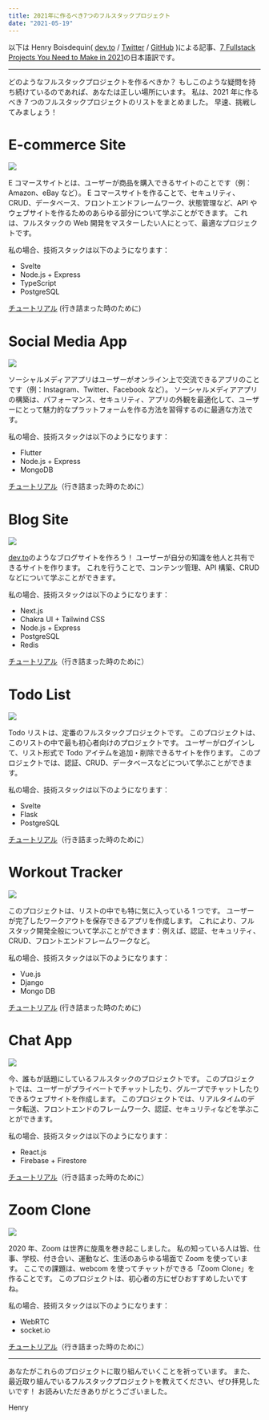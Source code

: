 ```yaml
---
title: 2021年に作るべき7つのフルスタックプロジェクト
date: "2021-05-19"
---
```


以下は Henry Boisdequin( [dev.to](https://dev.to/hb) / [Twitter](https://twitter.com/henryboisdequin) / [GitHub](https://github.com/henryboisdequin) )による記事、[7 Fullstack Projects You Need to Make in 2021](https://dev.to/hb/7-fullstack-projects-you-need-to-make-in-2021-bdn)の日本語訳です。

---

どのようなフルスタックプロジェクトを作るべきか？
もしこのような疑問を持ち続けているのであれば、あなたは正しい場所にいます。
私は、2021 年に作るべき 7 つのフルスタックプロジェクトのリストをまとめました。
早速、挑戦してみましょう！

# E-commerce Site

![](https://res.cloudinary.com/practicaldev/image/fetch/s---g_FJGC1--/c_limit%2Cf_auto%2Cfl_progressive%2Cq_auto%2Cw_880/https://res.cloudinary.com/practicaldev/image/fetch/s--PR1XXFoD--/c_imagga_scale%2Cf_auto%2Cfl_progressive%2Ch_420%2Cq_auto%2Cw_1000/https://dev-to-uploads.s3.amazonaws.com/i/0mib6tkfppfvnw9udd2e.jpg)

E コマースサイトとは、ユーザーが商品を購入できるサイトのことです（例：Amazon、eBay など）。
E コマースサイトを作ることで、セキュリティ、CRUD、データベース、フロントエンドフレームワーク、状態管理など、API やウェブサイトを作るためのあらゆる部分について学ぶことができます。
これは、フルスタックの Web 開発をマスターしたい人にとって、最適なプロジェクトです。

私の場合、技術スタックは以下のようになります：

- Svelte
- Node.js + Express
- TypeScript
- PostgreSQL

[チュートリアル](https://youtu.be/Fy9SdZLBTOo) (行き詰まった時のために)

# Social Media App

![](https://res.cloudinary.com/practicaldev/image/fetch/s--SToBpeJH--/c_limit%2Cf_auto%2Cfl_progressive%2Cq_auto%2Cw_880/https://dev-to-uploads.s3.amazonaws.com/i/h97o3w571aunb25zv91m.jpg)

ソーシャルメディアアプリはユーザーがオンライン上で交流できるアプリのことです（例：Instagram、Twitter、Facebook など）。
ソーシャルメディアアプリの構築は、パフォーマンス、セキュリティ、アプリの外観を最適化して、ユーザーにとって魅力的なプラットフォームを作る方法を習得するのに最適な方法です。

私の場合、技術スタックは以下のようになります：

- Flutter
- Node.js + Express
- MongoDB

[チュートリアル](https://youtu.be/m_u6P5k0vP0)（行き詰まった時のために）

# Blog Site

![](https://res.cloudinary.com/practicaldev/image/fetch/s--WIDgSUNc--/c_limit%2Cf_auto%2Cfl_progressive%2Cq_auto%2Cw_880/https://dev-to-uploads.s3.amazonaws.com/i/xdt5p789e4u8om2lyk1f.jpg)

[dev.to](https://dev.to/)のようなブログサイトを作ろう！
ユーザーが自分の知識を他人と共有できるサイトを作ります。
これを行うことで、コンテンツ管理、API 構築、CRUD などについて学ぶことができます。

私の場合、技術スタックは以下のようになります：

- Next.js
- Chakra UI + Tailwind CSS
- Node.js + Express
- PostgreSQL
- Redis

[チュートリアル](https://youtu.be/I6ypD7qv3Z8)（行き詰まった時のために）

# Todo List

![](https://res.cloudinary.com/practicaldev/image/fetch/s--YVnFoves--/c_limit%2Cf_auto%2Cfl_progressive%2Cq_auto%2Cw_880/https://dev-to-uploads.s3.amazonaws.com/i/58iz6vvc55xcw92ke8ob.png)

Todo リストは、定番のフルスタックプロジェクトです。
このプロジェクトは、このリストの中で最も初心者向けのプロジェクトです。
ユーザーがログインして、リスト形式で Todo アイテムを追加・削除できるサイトを作ります。
このプロジェクトでは、認証、CRUD、データベースなどについて学ぶことができます。

私の場合、技術スタックは以下のようになります：

- Svelte
- Flask
- PostgreSQL

[チュートリアル](https://youtu.be/a5DX5pQ9p5M)（行き詰まった時のために）

# Workout Tracker

![](https://res.cloudinary.com/practicaldev/image/fetch/s--H9WcaEMh--/c_limit%2Cf_auto%2Cfl_progressive%2Cq_auto%2Cw_880/https://dev-to-uploads.s3.amazonaws.com/i/q3mvkigc2jwd7z1z25eo.jpg)

このプロジェクトは、リストの中でも特に気に入っている 1 つです。
ユーザーが完了したワークアウトを保存できるアプリを作成します。
これにより、フルスタック開発全般について学ぶことができます：例えば、認証、セキュリティ、CRUD、フロントエンドフレームワークなど。

私の場合、技術スタックは以下のようになります：

- Vue.js
- Django
- Mongo DB

[チュートリアル](https://youtu.be/_CBYbEGvxYY) (行き詰まった時のために)

# Chat App

![](https://res.cloudinary.com/practicaldev/image/fetch/s--SckNqYGg--/c_limit%2Cf_auto%2Cfl_progressive%2Cq_auto%2Cw_880/https://dev-to-uploads.s3.amazonaws.com/i/lqbwy3xh140wq3x5cii5.png)

今、誰もが話題にしているフルスタックのプロジェクトです。
このプロジェクトでは、ユーザーがプライベートでチャットしたり、グループでチャットしたりできるウェブサイトを作成します。
このプロジェクトでは、リアルタイムのデータ転送、フロントエンドのフレームワーク、認証、セキュリティなどを学ぶことができます。

私の場合、技術スタックは以下のようになります：

- React.js
- Firebase + Firestore

[チュートリアル](https://youtu.be/pUxrDcITyjg)（行き詰まった時のために）

# Zoom Clone

![](https://res.cloudinary.com/practicaldev/image/fetch/s--torP3eqc--/c_limit%2Cf_auto%2Cfl_progressive%2Cq_auto%2Cw_880/https://dev-to-uploads.s3.amazonaws.com/i/l5huv3lopn4j2lfv2s0r.jpg)

2020 年、Zoom は世界に旋風を巻き起こしました。
私の知っている人は皆、仕事、学校、付き合い、運動など、生活のあらゆる場面で Zoom を使っています。
ここでの課題は、webcom を使ってチャットができる「Zoom Clone」を作ることです。
このプロジェクトは、初心者の方にぜひおすすめしたいですね。

私の場合、技術スタックは以下のようになります：

- WebRTC
- socket.io

[チュートリアル](https://youtu.be/DvlyzDZDEq4)（行き詰まった時のために）

---

あなたがこれらのプロジェクトに取り組んでいくことを祈っています。
また、最近取り組んでいるフルスタックプロジェクトを教えてください、ぜひ拝見したいです！
お読みいただきありがとうございました。

Henry
